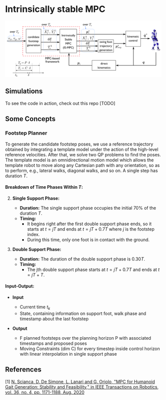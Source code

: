 # Intrinsically stable MPC

![](docs/ismpc.png)


## Simulations

To see the code in action, check out this repo [TODO]


## Some Concepts

### Footstep Planner

To generate the candidate footstep poses, we use a reference trajectory obtained
by integrating a template model under the action of the high-level reference
velocities. After that, we solve two QP problems to find the poses. The template
model is an omnidirectional motion model which allows the template robot to move
along any Cartesian path with any orientation, so as to perform, e.g., lateral
walks, diagonal walks, and so on. A single step has duration $T$.

#### Breakdown of Time Phases Within $T$:

2. **Single Support Phase:**
   - **Duration:** The single support phase occupies the initial 70% of the duration $T$.
   - **Timing:**
     - It begins right after the first double support phase ends, so it starts at $t = jT$ and ends at $t = jT + 0.7T$ where $j$ is the footstep index.
     - During this time, only one foot is in contact with the ground.

2. **Double Support Phase:**
   - **Duration:** The duration of the double support phase is $0.30T$.
   - **Timing:**
     - The jth double support phase starts at $t = jT + 0.7T$ and ends at $t = jT + T$.

#### Input-Output:

- **Input**
  - Current time $t_k$
  - State, containing information on support foot, walk phase and timestamp about the last footstep

- **Output**
  - F planned footsteps over the planning horizon P with associated timestamps and proposed poses
  - Moving Constraints (dim C) for every timestep inside control horizon with linear interpolation in single support phase


## References

<a id="1">[1]</a>
[N. Scianca, D. De Simone, L. Lanari and G. Oriolo, "MPC for Humanoid Gait Generation: Stability and Feasibility," in IEEE Transactions on Robotics, vol. 36, no. 4, pp. 1171-1188, Aug. 2020](https://ieeexplore.ieee.org/abstract/document/8955951)
